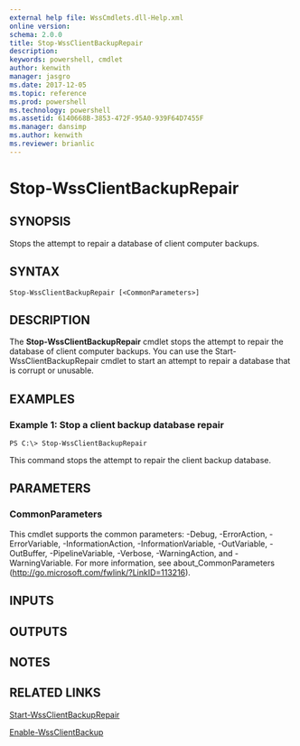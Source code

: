 ```yaml
---
external help file: WssCmdlets.dll-Help.xml
online version: 
schema: 2.0.0
title: Stop-WssClientBackupRepair
description: 
keywords: powershell, cmdlet
author: kenwith
manager: jasgro
ms.date: 2017-12-05
ms.topic: reference
ms.prod: powershell
ms.technology: powershell
ms.assetid: 6140668B-3853-472F-95A0-939F64D7455F
ms.manager: dansimp
ms.author: kenwith
ms.reviewer: brianlic
---
```


# Stop-WssClientBackupRepair

## SYNOPSIS
Stops the attempt to repair a database of client computer backups.

## SYNTAX

```
Stop-WssClientBackupRepair [<CommonParameters>]
```

## DESCRIPTION
The **Stop-WssClientBackupRepair** cmdlet stops the attempt to repair the database of client computer backups.
You can use the Start-WssClientBackupRepair cmdlet to start an attempt to repair a database that is corrupt or unusable.

## EXAMPLES

### Example 1: Stop a client backup database repair
```
PS C:\> Stop-WssClientBackupRepair
```

This command stops the attempt to repair the client backup database.

## PARAMETERS

### CommonParameters
This cmdlet supports the common parameters: -Debug, -ErrorAction, -ErrorVariable, -InformationAction, -InformationVariable, -OutVariable, -OutBuffer, -PipelineVariable, -Verbose, -WarningAction, and -WarningVariable. For more information, see about_CommonParameters (http://go.microsoft.com/fwlink/?LinkID=113216).

## INPUTS

## OUTPUTS

## NOTES

## RELATED LINKS

[Start-WssClientBackupRepair](./Start-WssClientBackupRepair.md)

[Enable-WssClientBackup](./Enable-WssClientBackup.md)

